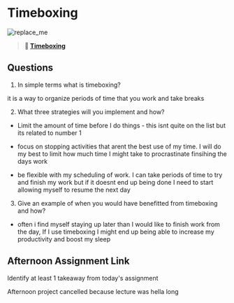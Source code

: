 # Timeboxing

![replace_me](https://codeworks.blob.core.windows.net/public/assets/img/illustrations/placeholder.svg)
> **📖 [Timeboxing](https://codeworksacademy.com/fs-student-guide/resources/wk5/03-Timeboxing)**

## Questions

1. In simple terms what is timeboxing?

it is a way to organize periods of time that you work and take breaks

2. What three strategies will you implement and how?

- Limit the amount of time before I do things - this isnt quite on the list but its related to number 1

- focus on stopping activities that arent the best use of my time. I will do my best to limit how much time I might take to procrastinate finsihing the days work

- be flexible with my scheduling of work. I can take periods of time to try and finish my work but if it doesnt end up being done I need to start allowing myself to resume the next day

3. Give an example of when you would have benefitted from timeboxing and how? 

- often i find myself staying up later than I would like to finish work from the day, If I use timeboxing I might end up being able to increase my productivity and boost my sleep

## Afternoon Assignment Link

<!-- **[Repo](https://github.com/Tmontandon/<ASSIGNMENT_REPO>)** -->

Identify at least 1 takeaway from today's assignment

Afternoon project cancelled because lecture was hella long